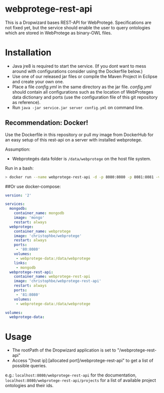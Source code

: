 # webprotege-rest-api

This is a Dropwizard bases REST-API for WebProtegé. Specifications are not fixed yet, but the service should enable the user to query ontologies which are stored in WebProtege as binary-OWL files.

# Installation

* Java jre8 is required to start the service. (If you dont want to mess around with configurations consider using the Dockerfile below.)
* Use one of our released jar files or compile the Maven Project in Eclipse and create your own one.
* Place a file *config.yml* in the same directory as the jar file. *config.yml* should contain all configurations such as the location of WebProteges data dictionary and ports (use the configuration file of this git repository as reference).
* Run `java -jar service.jar server config.yml` on command line.

## Recommendation: Docker!
Use the Dockerfile in this repository or pull my image from DockerHub for an easy setup of this rest-api on a server with installed webprotege.

Assumption:
* Webprotegés data folder is `/data/webprotege` on the host file system.

Run in a bash:
```bash
> docker run --name webprotege-rest-api -d -p 8080:8080 -p 8081:8081 -v /data/webprotege:/data/webprotege christophbe/webprotege-rest-api
```

##Or use docker-compose:
```yml
version: '2'

services:
  mongodb:
    container_name: mongodb
    image: 'mongo'
    restart: always
  webprotege:
    container_name: webprotege
    image: 'christophbe/webprotege'
    restart: always
    ports:
     - '80:8080'
    volumes:
     - webprotege-data:/data/webprotege
    links:
     - mongodb
  webprotege-rest-api:
    container_name: webprotege-rest-api
    image: 'christophbe/webprotege-rest-api'
    restart: always
    ports:
     - '81:8080'
    volumes:
     - webprotege-data:/data/webprotege

volumes:
  webprotege-data:
```

# Usage

* The rootPath of the Dropwizard application is set to "/webprotege-rest-api"
* Access "[host ip]:[allocated port]/webprotege-rest-api" to get a list of possible queries.

e.g.: `localhost:8080/webprotege-rest-api` for the documentation, `localhost:8080/webprotege-rest-api/projects` for a list of available project ontologies and their ids.
